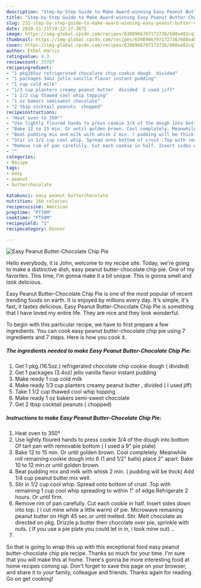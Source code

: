 ```yaml
---
description: "Step-by-Step Guide to Make Award-winning Easy Peanut Butter-Chocolate Chip Pie"
title: "Step-by-Step Guide to Make Award-winning Easy Peanut Butter-Chocolate Chip Pie"
slug: 231-step-by-step-guide-to-make-award-winning-easy-peanut-butter-chocolate-chip-pie
date: 2020-11-21T19:12:17.387Z
image: https://img-global.cpcdn.com/recipes/6398966797172736/680x482cq70/easy-peanut-butter-chocolate-chip-pie-recipe-main-photo.jpg
thumbnail: https://img-global.cpcdn.com/recipes/6398966797172736/680x482cq70/easy-peanut-butter-chocolate-chip-pie-recipe-main-photo.jpg
cover: https://img-global.cpcdn.com/recipes/6398966797172736/680x482cq70/easy-peanut-butter-chocolate-chip-pie-recipe-main-photo.jpg
author: Ethel Harris
ratingvalue: 4.3
reviewcount: 33787
recipeingredient:
- "1 pkg165oz refrigerated chocolate chip cookie dough  divided"
- "1 packages 34oz jello vanilla flavor instant pudding"
- "1 cup cold milk"
- "1/3 cup planters creamy peanut butter  divided  I used jiff"
- "1 1/2 cup thawed cool whip topping"
- "1 oz bakers semisweet chocolate"
- "2 tbsp cocktail peanuts  chopped"
recipeinstructions:
- "Heat oven to 350°"
- "Use lightly floured hands to press cookie 3/4 of the dough into bottom  Of tart pan with removable bottom ( I used a 9&#34; pie plate)"
- "Bake 12 to 15 min. Or until golden brown. Cool completely. Meanwhile roll remaining cookie dough into 6 (1 and 1/2&#34; balls) place 2&#34; apart. Bake 10 to 12 min.or until golden brown."
- "Beat pudding mix and milk with whisk 2 min. ( pudding will be thick) Add 1/4 cup peanut butter.mix well."
- "Stir in 1/2 cup cool whip. Spread onto bottom of crust .Top with remaining 1 cup cool whip spreading to within 1&#34; of edge.Refrigerate 2 hours. Or until firm."
- "Remove rim of pan carefully. Cut each cookie in half. Insert sides down into top. ( I cut mine while a little warm) of pie. Microwave remaining peanut butter on High 45 sec.or until melted. Stir. Melt chocolate as directed on pkg. Drizzle p.butter then chocolate over pie, sprinkle with nuts. ( If you use a pie plate you could let in in, i took mine out) .."
- ""
categories:
- Recipe
tags:
- easy
- peanut
- butterchocolate

katakunci: easy peanut butterchocolate 
nutrition: 166 calories
recipecuisine: American
preptime: "PT39M"
cooktime: "PT58M"
recipeyield: "1"
recipecategory: Dinner

---
```



![Easy Peanut Butter-Chocolate Chip Pie](https://img-global.cpcdn.com/recipes/6398966797172736/680x482cq70/easy-peanut-butter-chocolate-chip-pie-recipe-main-photo.jpg)

Hello everybody, it is John, welcome to my recipe site. Today, we're going to make a distinctive dish, easy peanut butter-chocolate chip pie. One of my favorites. This time, I'm gonna make it a bit unique. This is gonna smell and look delicious.

Easy Peanut Butter-Chocolate Chip Pie is one of the most popular of recent trending foods on earth. It is enjoyed by millions every day. It's simple, it's fast, it tastes delicious. Easy Peanut Butter-Chocolate Chip Pie is something that I have loved my entire life. They are nice and they look wonderful.




To begin with this particular recipe, we have to first prepare a few ingredients. You can cook easy peanut butter-chocolate chip pie using 7 ingredients and 7 steps. Here is how you cook it.

<!--inarticleads1-->

##### The ingredients needed to make Easy Peanut Butter-Chocolate Chip Pie:

1. Get 1 pkg.(16.5oz.) refrigerated chocolate chip cookie dough ( divided)
1. Get 1 packages (3.4oz) jello vanilla flavor instant pudding
1. Make ready 1 cup cold milk
1. Make ready 1/3 cup planters creamy peanut butter , divided ( I used jiff)
1. Take 1 1/2 cup thawed cool whip topping
1. Make ready 1 oz bakers semi-sweet chocolate
1. Get 2 tbsp cocktail peanuts ( chopped)




<!--inarticleads2-->

##### Instructions to make Easy Peanut Butter-Chocolate Chip Pie:

1. Heat oven to 350°
1. Use lightly floured hands to press cookie 3/4 of the dough into bottom  Of tart pan with removable bottom ( I used a 9&#34; pie plate)
1. Bake 12 to 15 min. Or until golden brown. Cool completely. Meanwhile roll remaining cookie dough into 6 (1 and 1/2&#34; balls) place 2&#34; apart. Bake 10 to 12 min.or until golden brown.
1. Beat pudding mix and milk with whisk 2 min. ( pudding will be thick) Add 1/4 cup peanut butter.mix well.
1. Stir in 1/2 cup cool whip. Spread onto bottom of crust .Top with remaining 1 cup cool whip spreading to within 1&#34; of edge.Refrigerate 2 hours. Or until firm.
1. Remove rim of pan carefully. Cut each cookie in half. Insert sides down into top. ( I cut mine while a little warm) of pie. Microwave remaining peanut butter on High 45 sec.or until melted. Stir. Melt chocolate as directed on pkg. Drizzle p.butter then chocolate over pie, sprinkle with nuts. ( If you use a pie plate you could let in in, i took mine out) ..
1. 




So that is going to wrap this up with this exceptional food easy peanut butter-chocolate chip pie recipe. Thanks so much for your time. I'm sure that you will make this at home. There's gonna be more interesting food at home recipes coming up. Don't forget to save this page on your browser, and share it to your family, colleague and friends. Thanks again for reading. Go on get cooking!
